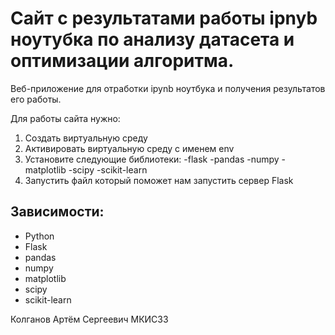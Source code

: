 # Сайт с результатами работы ipnyb ноутубка по анализу датасета и оптимизации алгоритма.

Веб-приложение для отработки ipynb ноутбука и получения результатов его работы. 

Для работы сайта нужно:

1. Создать виртуальную среду 
2. Активировать виртуальную среду с именем env
3. Установите следующие библиотеки:
-flask
-pandas
-numpy
-matplotlib
-scipy
-scikit-learn
4. Запустить файл который поможет нам запустить сервер Flask   

## Зависимости:
  + Python
  + Flask
  + pandas
  + numpy
  + matplotlib
  + scipy
  + scikit-learn
  
 Колганов Артём Сергеевич МКИС33
